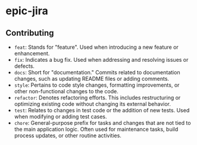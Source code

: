 # epic-jira

## Contributing

* `feat`: Stands for "feature". Used when introducing a new feature or enhancement.
* `fix`: Indicates a bug fix. Used when addressing and resolving issues or defects.
* `docs`: Short for "documentation." Commits related to documentation changes, such as updating README files or adding comments.
* `style`: Pertains to code style changes, formatting improvements, or other non-functional changes to the code.
* `refactor`: Denotes refactoring efforts. This includes restructuring or optimizing existing code without changing its external behavior.
* `test`: Relates to changes in test code or the addition of new tests. Used when modifying or adding test cases.
* `chore`: General-purpose prefix for tasks and changes that are not tied to the main application logic. Often used for maintenance tasks, build process updates, or other routine activities.
